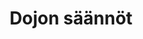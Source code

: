 ---
title: "Dojon säännöt"

dojorules:
    enable : true
    rule_subhead: ""
    rule_items:
        - rule: "Tule treeneihin vain täysin terveenä."
        - rule: "Harjoituksiin tullaan harjoittelemaan, eikä häiritsemään toisten harjoittelua. Dojolla on noudatettava valmentajan ohjeita. Jos joku käyttäytyy toisin, on valmentajalla oikeus poistaa hänet dojolta."
        - rule: "Kumarretaan dojolle tultaessa ja poistuessa."
        - rule: "Pese kädet ja jalat ennen harjoituksia sekä harjoitusten jälkeen. Pidä sormen ja varpaiden kynnet puhtaina ja lyhyinä turvallisuussyistä."
        - rule: "Pitkät hiukset tulee sitoa taakse. Poistetaan kellot, korut ja sormukset turvallisuussyistä. Mitään arvoesineitä ei suositella jättämään pukuhuoneisiin, voit tuoda arvoesineet dojon reunalle. Puhelimet pitää laittaa äänettömälle."
        - rule: "Jos saavut harjoituksiin myöhässä, odota rauhassa ja häiritsemättä harjoituksia kunnes valmentaja antaa sinulle luvan osallistua harjoituksiin. Luvan saatuasi, kumarra valmentajalle ja liity harjoituksiin."
        - rule: "Jos sinun pitää poistua kesken harjoitusten, pyydä poistumiseen aina lupa harjoitusten vetäjältä."
        - rule: "Kaikkien on omalta osaltaan pidettävä dojo ja pukutilat siisteinä. Jos käytät dojon harjoitusvälineitä, muista viedä harjoitusvälineet siististi niiden oikealle paikalle käytön jälkeen."
        - rule: "Muista, että olet vastuussa parisi turvallisuudesta paritekniikoita tehdessä. Turvallisuus ennen kaikkea!"
        - rule: "Harrastaja osoittaa sekä dojolla, että ulkopuolella asiallista ja kohteliasta käytöstä."
        - rule: "Älä koskaan käytä sinulle opetettuja taitoja ketään vastaan, paitsi puolustaaksesi itseäsi tai muita äärimmäisen vaaran tai provosoimattoman hyökkäyksen yhteydessä."
---